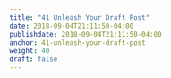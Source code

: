 ```yaml
---
title: "41 Unleash Your Draft Post"
date: 2018-09-04T21:11:50-04:00
publishdate: 2018-09-04T21:11:50-04:00
anchor: 41-unleash-your-draft-post
weight: 40
draft: false
---
```


